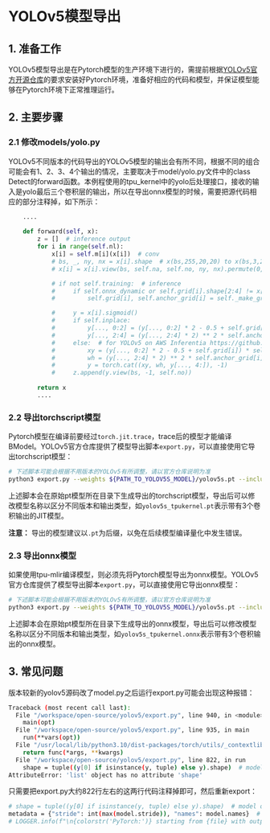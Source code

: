 # YOLOv5模型导出
## 1. 准备工作
YOLOv5模型导出是在Pytorch模型的生产环境下进行的，需提前根据[​YOLOv5官方开源仓库](https://github.com/ultralytics/yolov5)的要求安装好Pytorch环境，准备好相应的代码和模型，并保证模型能够在Pytorch环境下正常推理运行。

## 2. 主要步骤
### 2.1 修改models/yolo.py

YOLOv5不同版本的代码导出的YOLOv5模型的输出会有所不同，根据不同的组合可能会有1、2、3、4个输出的情况，主要取决于model/yolo.py文件中的class Detect的forward函数。本例程使用的tpu_kernel中的yolo后处理接口，接收的输入是yolo最后三个卷积层的输出，所以在导出onnx模型的时候，需要把源代码相应的部分注释掉，如下所示：

```python
    ....
    
    def forward(self, x):
        z = []  # inference output
        for i in range(self.nl):
            x[i] = self.m[i](x[i])  # conv
            # bs, _, ny, nx = x[i].shape  # x(bs,255,20,20) to x(bs,3,20,20,85)
            # x[i] = x[i].view(bs, self.na, self.no, ny, nx).permute(0, 1, 3, 4, 2).contiguous()

            # if not self.training:  # inference
            #     if self.onnx_dynamic or self.grid[i].shape[2:4] != x[i].shape[2:4]:
            #         self.grid[i], self.anchor_grid[i] = self._make_grid(nx, ny, i)

            #     y = x[i].sigmoid()
            #     if self.inplace:
            #         y[..., 0:2] = (y[..., 0:2] * 2 - 0.5 + self.grid[i]) * self.stride[i]  # xy
            #         y[..., 2:4] = (y[..., 2:4] * 2) ** 2 * self.anchor_grid[i]  # wh
            #     else:  # for YOLOv5 on AWS Inferentia https://github.com/ultralytics/yolov5/pull/2953
            #         xy = (y[..., 0:2] * 2 - 0.5 + self.grid[i]) * self.stride[i]  # xy
            #         wh = (y[..., 2:4] * 2) ** 2 * self.anchor_grid[i]  # wh
            #         y = torch.cat((xy, wh, y[..., 4:]), -1)
            #     z.append(y.view(bs, -1, self.no))
                
        return x
        ....
```

### 2.2 导出torchscript模型
​Pytorch模型在编译前要经过`torch.jit.trace`，trace后的模型才能编译BModel。YOLOv5官方仓库提供了模型导出脚本`export.py`，可以直接使用它导出torchscript模型：

```bash
# 下述脚本可能会根据不用版本的YOLOv5有所调整，请以官方仓库说明为准
python3 export.py --weights ${PATH_TO_YOLOV5S_MODEL}/yolov5s.pt --include torchscript
```

上述脚本会在原始pt模型所在目录下生成导出的torchscript模型，导出后可以修改模型名称以区分不同版本和输出类型，如`yolov5s_tpukernel.pt`表示带有3个卷积输出的JIT模型。

**注意：** 导出的模型建议以`.pt`为后缀，以免在后续模型编译量化中发生错误。

### 2.3 导出onnx模型
如果使用tpu-mlir编译模型，则必须先将Pytorch模型导出为onnx模型。YOLOv5官方仓库提供了模型导出脚本`export.py`，可以直接使用它导出onnx模型：

```bash
# 下述脚本可能会根据不用版本的YOLOv5有所调整，请以官方仓库说明为准
python3 export.py --weights ${PATH_TO_YOLOV5S_MODEL}/yolov5s.pt --include onnx --dynamic
```

上述脚本会在原始pt模型所在目录下生成导出的onnx模型，导出后可以修改模型名称以区分不同版本和输出类型，如`yolov5s_tpukernel.onnx`表示带有3个卷积输出的onnx模型。

## 3. 常见问题

版本较新的yolov5源码改了model.py之后运行export.py可能会出现这种报错：
```bash
Traceback (most recent call last):
  File "/workspace/open-source/yolov5/export.py", line 940, in <module>
    main(opt)
  File "/workspace/open-source/yolov5/export.py", line 935, in main
    run(**vars(opt))
  File "/usr/local/lib/python3.10/dist-packages/torch/utils/_contextlib.py", line 115, in decorate_context
    return func(*args, **kwargs)
  File "/workspace/open-source/yolov5/export.py", line 822, in run
    shape = tuple((y[0] if isinstance(y, tuple) else y).shape)  # model output shape
AttributeError: 'list' object has no attribute 'shape'
```
只需要把export.py大约822行左右的这两行代码注释掉即可，然后重新export：
```bash
# shape = tuple((y[0] if isinstance(y, tuple) else y).shape)  # model output shape
metadata = {"stride": int(max(model.stride)), "names": model.names}  # model metadata
# LOGGER.info(f"\n{colorstr('PyTorch:')} starting from {file} with output shape {shape} ({file_size(file):.1f} MB)")
```